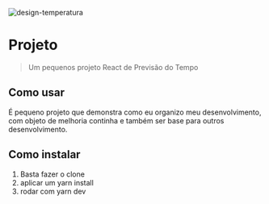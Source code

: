![design-temperatura](https://user-images.githubusercontent.com/1206288/189553375-a341ca83-5917-4387-a8d0-727dcc2132ad.png)

# Projeto
> Um pequenos projeto React de Previsão do Tempo

## Como usar

É pequeno projeto que demonstra como eu organizo meu desenvolvimento, com objeto de melhoria continha e também ser base para outros desenvolvimento.

## Como instalar

1. Basta fazer o clone
2. aplicar um yarn install
3. rodar com yarn dev
